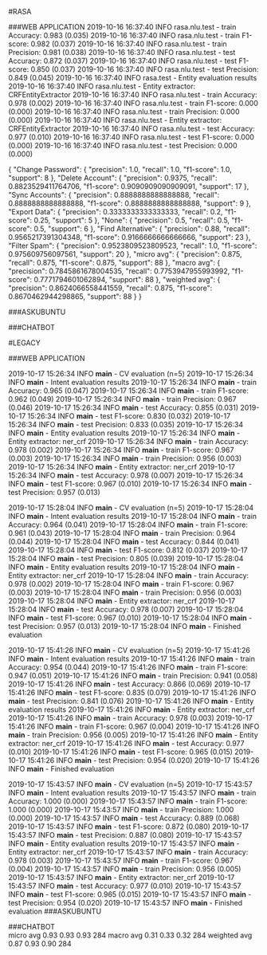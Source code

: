 #RASA

###WEB APPLICATION
2019-10-16 16:37:40 INFO     rasa.nlu.test  - train Accuracy: 0.983 (0.035)
2019-10-16 16:37:40 INFO     rasa.nlu.test  - train F1-score: 0.982 (0.037)
2019-10-16 16:37:40 INFO     rasa.nlu.test  - train Precision: 0.981 (0.038)
2019-10-16 16:37:40 INFO     rasa.nlu.test  - test Accuracy: 0.872 (0.037)
2019-10-16 16:37:40 INFO     rasa.nlu.test  - test F1-score: 0.850 (0.037)
2019-10-16 16:37:40 INFO     rasa.nlu.test  - test Precision: 0.849 (0.045)
2019-10-16 16:37:40 INFO     rasa.test  - Entity evaluation results
2019-10-16 16:37:40 INFO     rasa.nlu.test  - Entity extractor: CRFEntityExtractor
2019-10-16 16:37:40 INFO     rasa.nlu.test  - train Accuracy: 0.978 (0.002)
2019-10-16 16:37:40 INFO     rasa.nlu.test  - train F1-score: 0.000 (0.000)
2019-10-16 16:37:40 INFO     rasa.nlu.test  - train Precision: 0.000 (0.000)
2019-10-16 16:37:40 INFO     rasa.nlu.test  - Entity extractor: CRFEntityExtractor
2019-10-16 16:37:40 INFO     rasa.nlu.test  - test Accuracy: 0.977 (0.010)
2019-10-16 16:37:40 INFO     rasa.nlu.test  - test F1-score: 0.000 (0.000)
2019-10-16 16:37:40 INFO     rasa.nlu.test  - test Precision: 0.000 (0.000)

{
  "Change Password": {
    "precision": 1.0,
    "recall": 1.0,
    "f1-score": 1.0,
    "support": 8
  },
  "Delete Account": {
    "precision": 0.9375,
    "recall": 0.8823529411764706,
    "f1-score": 0.9090909090909091,
    "support": 17
  },
  "Sync Accounts": {
    "precision": 0.8888888888888888,
    "recall": 0.8888888888888888,
    "f1-score": 0.8888888888888888,
    "support": 9
  },
  "Export Data": {
    "precision": 0.3333333333333333,
    "recall": 0.2,
    "f1-score": 0.25,
    "support": 5
  },
  "None": {
    "precision": 0.5,
    "recall": 0.5,
    "f1-score": 0.5,
    "support": 6
  },
  "Find Alternative": {
    "precision": 0.88,
    "recall": 0.9565217391304348,
    "f1-score": 0.9166666666666666,
    "support": 23
  },
  "Filter Spam": {
    "precision": 0.9523809523809523,
    "recall": 1.0,
    "f1-score": 0.975609756097561,
    "support": 20
  },
  "micro avg": {
    "precision": 0.875,
    "recall": 0.875,
    "f1-score": 0.875,
    "support": 88
  },
  "macro avg": {
    "precision": 0.7845861678004535,
    "recall": 0.7753947955993992,
    "f1-score": 0.7771794601062894,
    "support": 88
  },
  "weighted avg": {
    "precision": 0.8624066558441559,
    "recall": 0.875,
    "f1-score": 0.8670462944298865,
    "support": 88
  }
}

###ASKUBUNTU

###CHATBOT

#LEGACY

###WEB APPLICATION

2019-10-17 15:26:34 INFO     __main__  - CV evaluation (n=5)
2019-10-17 15:26:34 INFO     __main__  - Intent evaluation results
2019-10-17 15:26:34 INFO     __main__  - train Accuracy: 0.965 (0.047)
2019-10-17 15:26:34 INFO     __main__  - train F1-score: 0.962 (0.049)
2019-10-17 15:26:34 INFO     __main__  - train Precision: 0.967 (0.046)
2019-10-17 15:26:34 INFO     __main__  - test Accuracy: 0.855 (0.031)
2019-10-17 15:26:34 INFO     __main__  - test F1-score: 0.830 (0.032)
2019-10-17 15:26:34 INFO     __main__  - test Precision: 0.833 (0.035)
2019-10-17 15:26:34 INFO     __main__  - Entity evaluation results
2019-10-17 15:26:34 INFO     __main__  - Entity extractor: ner_crf
2019-10-17 15:26:34 INFO     __main__  - train Accuracy: 0.978 (0.002)
2019-10-17 15:26:34 INFO     __main__  - train F1-score: 0.967 (0.003)
2019-10-17 15:26:34 INFO     __main__  - train Precision: 0.956 (0.003)
2019-10-17 15:26:34 INFO     __main__  - Entity extractor: ner_crf
2019-10-17 15:26:34 INFO     __main__  - test Accuracy: 0.978 (0.007)
2019-10-17 15:26:34 INFO     __main__  - test F1-score: 0.967 (0.010)
2019-10-17 15:26:34 INFO     __main__  - test Precision: 0.957 (0.013)

2019-10-17 15:28:04 INFO     __main__  - CV evaluation (n=5)
2019-10-17 15:28:04 INFO     __main__  - Intent evaluation results
2019-10-17 15:28:04 INFO     __main__  - train Accuracy: 0.964 (0.041)
2019-10-17 15:28:04 INFO     __main__  - train F1-score: 0.961 (0.043)
2019-10-17 15:28:04 INFO     __main__  - train Precision: 0.964 (0.044)
2019-10-17 15:28:04 INFO     __main__  - test Accuracy: 0.844 (0.041)
2019-10-17 15:28:04 INFO     __main__  - test F1-score: 0.812 (0.037)
2019-10-17 15:28:04 INFO     __main__  - test Precision: 0.805 (0.039)
2019-10-17 15:28:04 INFO     __main__  - Entity evaluation results
2019-10-17 15:28:04 INFO     __main__  - Entity extractor: ner_crf
2019-10-17 15:28:04 INFO     __main__  - train Accuracy: 0.978 (0.002)
2019-10-17 15:28:04 INFO     __main__  - train F1-score: 0.967 (0.003)
2019-10-17 15:28:04 INFO     __main__  - train Precision: 0.956 (0.003)
2019-10-17 15:28:04 INFO     __main__  - Entity extractor: ner_crf
2019-10-17 15:28:04 INFO     __main__  - test Accuracy: 0.978 (0.007)
2019-10-17 15:28:04 INFO     __main__  - test F1-score: 0.967 (0.010)
2019-10-17 15:28:04 INFO     __main__  - test Precision: 0.957 (0.013)
2019-10-17 15:28:04 INFO     __main__  - Finished evaluation

2019-10-17 15:41:26 INFO     __main__  - CV evaluation (n=5)
2019-10-17 15:41:26 INFO     __main__  - Intent evaluation results
2019-10-17 15:41:26 INFO     __main__  - train Accuracy: 0.954 (0.044)
2019-10-17 15:41:26 INFO     __main__  - train F1-score: 0.947 (0.051)
2019-10-17 15:41:26 INFO     __main__  - train Precision: 0.941 (0.058)
2019-10-17 15:41:26 INFO     __main__  - test Accuracy: 0.866 (0.069)
2019-10-17 15:41:26 INFO     __main__  - test F1-score: 0.835 (0.079)
2019-10-17 15:41:26 INFO     __main__  - test Precision: 0.841 (0.076)
2019-10-17 15:41:26 INFO     __main__  - Entity evaluation results
2019-10-17 15:41:26 INFO     __main__  - Entity extractor: ner_crf
2019-10-17 15:41:26 INFO     __main__  - train Accuracy: 0.978 (0.003)
2019-10-17 15:41:26 INFO     __main__  - train F1-score: 0.967 (0.004)
2019-10-17 15:41:26 INFO     __main__  - train Precision: 0.956 (0.005)
2019-10-17 15:41:26 INFO     __main__  - Entity extractor: ner_crf
2019-10-17 15:41:26 INFO     __main__  - test Accuracy: 0.977 (0.010)
2019-10-17 15:41:26 INFO     __main__  - test F1-score: 0.965 (0.015)
2019-10-17 15:41:26 INFO     __main__  - test Precision: 0.954 (0.020)
2019-10-17 15:41:26 INFO     __main__  - Finished evaluation

2019-10-17 15:43:57 INFO     __main__  - CV evaluation (n=5)
2019-10-17 15:43:57 INFO     __main__  - Intent evaluation results
2019-10-17 15:43:57 INFO     __main__  - train Accuracy: 1.000 (0.000)
2019-10-17 15:43:57 INFO     __main__  - train F1-score: 1.000 (0.000)
2019-10-17 15:43:57 INFO     __main__  - train Precision: 1.000 (0.000)
2019-10-17 15:43:57 INFO     __main__  - test Accuracy: 0.889 (0.068)
2019-10-17 15:43:57 INFO     __main__  - test F1-score: 0.872 (0.080)
2019-10-17 15:43:57 INFO     __main__  - test Precision: 0.887 (0.080)
2019-10-17 15:43:57 INFO     __main__  - Entity evaluation results
2019-10-17 15:43:57 INFO     __main__  - Entity extractor: ner_crf
2019-10-17 15:43:57 INFO     __main__  - train Accuracy: 0.978 (0.003)
2019-10-17 15:43:57 INFO     __main__  - train F1-score: 0.967 (0.004)
2019-10-17 15:43:57 INFO     __main__  - train Precision: 0.956 (0.005)
2019-10-17 15:43:57 INFO     __main__  - Entity extractor: ner_crf
2019-10-17 15:43:57 INFO     __main__  - test Accuracy: 0.977 (0.010)
2019-10-17 15:43:57 INFO     __main__  - test F1-score: 0.965 (0.015)
2019-10-17 15:43:57 INFO     __main__  - test Precision: 0.954 (0.020)
2019-10-17 15:43:57 INFO     __main__  - Finished evaluation
###ASKUBUNTU

###CHATBOT   
micro avg       0.93      0.93      0.93       284
macro avg       0.31      0.33      0.32       284
weighted avg       0.87      0.93      0.90       284